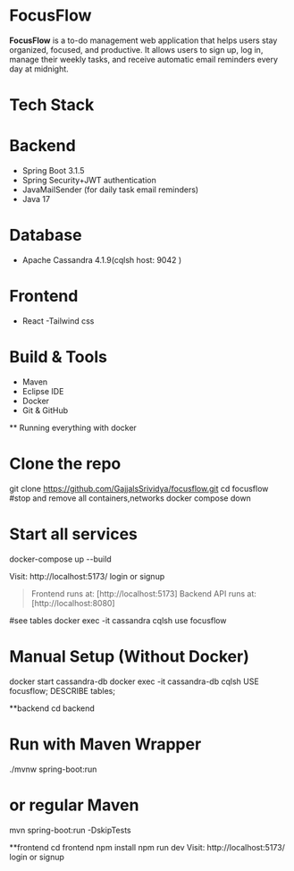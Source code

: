 # FocusFlow
**FocusFlow** is a to-do management web application that helps users stay organized, focused, and productive. It allows users to sign up, log in, manage their weekly tasks, and receive automatic email reminders every day at midnight.

# Tech Stack

# Backend
- Spring Boot 3.1.5
- Spring Security+JWT authentication
- JavaMailSender (for daily task email reminders)
- Java 17

# Database
- Apache Cassandra 4.1.9(cqlsh host: 9042 )

# Frontend
- React
-Tailwind css

# Build & Tools
- Maven
- Eclipse IDE
- Docker
- Git & GitHub

** Running everything with docker
# Clone the repo
git clone https://github.com/GajjalsSrividya/focusflow.git
cd focusflow
#stop and remove all containers,networks
docker compose down
# Start all services
docker-compose up --build

Visit: http://localhost:5173/ login or signup
>  Frontend runs at: [http://localhost:5173]
>  Backend API runs at: [http://localhost:8080]
  
  #see tables 
  docker exec -it cassandra cqlsh
  use focusflow

 # Manual Setup (Without Docker)
  docker start cassandra-db
docker exec -it cassandra-db cqlsh
USE focusflow;
DESCRIBE tables;

**backend
cd backend
# Run with Maven Wrapper
./mvnw spring-boot:run
# or regular Maven
mvn spring-boot:run -DskipTests

**frontend
cd frontend
npm install
npm run dev
Visit: http://localhost:5173/ login or signup


